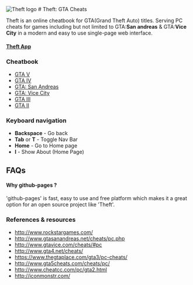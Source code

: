 <img src="https://siddacool.github.io/theft/logo-theft.svg" alt="Theft logo">
# Theft: GTA Cheats

Theft is an online cheatbook for GTA(Grand Theft Auto) titles. Serving PC cheats for games including but not limited to GTA:**San andreas** & GTA:**Vice City** in a modern and easy to use single-page web interface.
#### [Theft App](https://siddacool.github.io/theft/)

### Cheatbook
* [GTA V](https://siddacool.github.io/theft/#gta5)
* [GTA IV](https://siddacool.github.io/theft/#gta4)
* [GTA: San Andreas](https://siddacool.github.io/theft/#sa)
* [GTA: Vice City](https://siddacool.github.io/theft/#vc)
* [GTA III](https://siddacool.github.io/theft/#gta3)
* [GTA II](https://siddacool.github.io/theft/#gta2)

### Keyboard navigation
* **Backspace** - Go back
* **Tab** or **T** - Toggle Nav Bar
* **Home** - Go to Home page
* **I** - Show About (Home Page)

## FAQs

#### Why github-pages ?

'github-pages' is fast, easy to use and free platform which makes it a great option for an open source project like 'Theft'. 

### References & resources
* http://www.rockstargames.com/
* http://www.gtasanandreas.net/cheats/pc.php
* http://www.gtavice.com/cheats/#pc
* http://www.gta4.net/cheats/
* https://www.thegtaplace.com/gta3/pc-cheats/
* http://www.gta5cheats.com/cheats/pc/
* http://www.cheatcc.com/pc/gta2.html
* http://iconmonstr.com/
